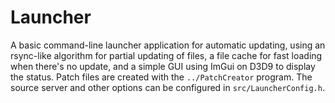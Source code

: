 # Launcher

A basic command-line launcher application for automatic updating, using an rsync-like algorithm for partial updating of files, a file cache for fast loading when there's no update, and a simple GUI using ImGui on D3D9 to display the status. Patch files are created with the `../PatchCreator` program. The source server and other options can be configured in `src/LauncherConfig.h`.